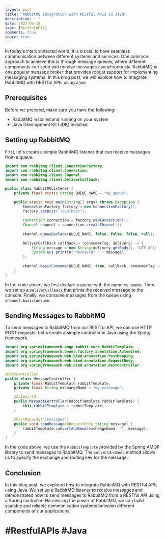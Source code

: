 ```yaml
---
layout: post
title: "RabbitMQ integration with RESTful APIs in Java"
description: " "
date: 2023-09-18
tags: [RestfulAPIs]
comments: true
share: true
---
```


In today's interconnected world, it is crucial to have seamless communication between different systems and services. One common approach to achieve this is through message queues, where different components can send and receive messages asynchronously. RabbitMQ is one popular message broker that provides robust support for implementing messaging systems. In this blog post, we will explore how to integrate RabbitMQ with RESTful APIs using Java.

## Prerequisites

Before we proceed, make sure you have the following:

- RabbitMQ installed and running on your system
- Java Development Kit (JDK) installed

## Setting up RabbitMQ

First, let's create a simple RabbitMQ listener that can receive messages from a queue. 

```java
import com.rabbitmq.client.ConnectionFactory;
import com.rabbitmq.client.Connection;
import com.rabbitmq.client.Channel;
import com.rabbitmq.client.DeliverCallback;

public class RabbitMQListener {
    private final static String QUEUE_NAME = "my_queue";

    public static void main(String[] args) throws Exception {
        ConnectionFactory factory = new ConnectionFactory();
        factory.setHost("localhost");
        
        Connection connection = factory.newConnection();
        Channel channel = connection.createChannel();
        
        channel.queueDeclare(QUEUE_NAME, false, false, false, null);
        
        DeliverCallback callback = (consumerTag, delivery) -> {
            String message = new String(delivery.getBody(), "UTF-8");
            System.out.println("Received: " + message);
        };
        
        channel.basicConsume(QUEUE_NAME, true, callback, consumerTag -> {});
    }
}
```

In the code above, we first declare a queue with the name `my_queue`. Then, we set up a `DeliverCallback` that prints the received message to the console. Finally, we consume messages from the queue using `channel.basicConsume`.

## Sending Messages to RabbitMQ

To send messages to RabbitMQ from our RESTful API, we can use HTTP POST requests. Let's create a simple controller in Java using the Spring framework.

```java
import org.springframework.amqp.rabbit.core.RabbitTemplate;
import org.springframework.beans.factory.annotation.Autowired;
import org.springframework.web.bind.annotation.PostMapping;
import org.springframework.web.bind.annotation.RequestBody;
import org.springframework.web.bind.annotation.RestController;

@RestController
public class MessageController {
    private final RabbitTemplate rabbitTemplate;
    private final String exchangeName = "my_exchange";

    @Autowired
    public MessageController(RabbitTemplate rabbitTemplate) {
        this.rabbitTemplate = rabbitTemplate;
    }

    @PostMapping("/messages")
    public void sendMessage(@RequestBody String message) {
        rabbitTemplate.convertAndSend(exchangeName, "", message);
    }
}
```

In the code above, we use the `RabbitTemplate` provided by the Spring AMQP library to send messages to RabbitMQ. The `convertAndSend` method allows us to specify the exchange and routing key for the message.

## Conclusion

In this blog post, we explored how to integrate RabbitMQ with RESTful APIs using Java. We set up a RabbitMQ listener to receive messages and demonstrated how to send messages to RabbitMQ from a RESTful API using a Spring controller. Harnessing the power of RabbitMQ, we can build scalable and reliable communication systems between different components of our applications.

# #RestfulAPIs #Java